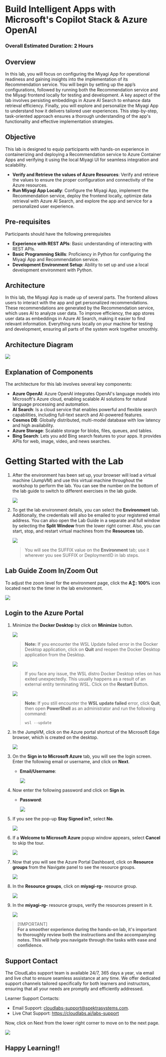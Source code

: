 # Build Intelligent Apps with Microsoft's Copilot Stack & Azure OpenAI

### Overall Estimated Duration: 2 Hours

## Overview

In this lab, you will focus on configuring the Miyagi App for operational readiness and gaining insights into the implementation of its Recommendation service. You will begin by setting up the app’s configurations, followed by running both the Recommendation service and the Miyagi frontend locally for testing and development. A key aspect of the lab involves persisting embeddings in Azure AI Search to enhance data retrieval efficiency. Finally, you will explore and personalize the Miyagi App to understand how it delivers tailored user experiences. This step-by-step, task-oriented approach ensures a thorough understanding of the app's functionality and effective implementation strategies.

## Objective

This lab is designed to equip participants with hands-on experience in containerizing and deploying a Recommendation service to Azure Container Apps and verifying it using the local Miyagi UI for seamless integration and scalability.

- **Verify and Retrieve the values of Azure Resources**: Verify and retrieve the values to ensure the proper configuration and connectivity of the Azure resources.
- **Run Miyagi App Locally**: Configure the Miyagi App, implement the Recommendation service, deploy the frontend locally, optimize data retrieval with Azure AI Search, and explore the app and service for a personalized user experience.
  
## Pre-requisites

Participants should have the following prerequisites

- **Experience with REST APIs**: Basic understanding of interacting with REST APIs.
- **Basic Programming Skills**: Proficiency in Python for configuring the Miyagi App and Recommendation service.
- **Development Environment Setup**: Ability to set up and use a local development environment with Python.

## Architecture

In this lab, the Miyagi App is made up of several parts. The frontend allows users to interact with the app and get personalized recommendations. These recommendations are generated by the Recommendation service, which uses AI to analyze user data. To improve efficiency, the app stores user data as embeddings in Azure AI Search, making it easier to find relevant information. Everything runs locally on your machine for testing and development, ensuring all parts of the system work together smoothly.

## Architecture Diagram

   ![](../docs/labs/02-build-your-own-copilot/Media/n22.PNG)

## Explanation of Components

The architecture for this lab involves several key components:

- **Azure OpenAI**: Azure OpenAI integrates OpenAI's language models into Microsoft's Azure cloud, enabling scalable AI solutions for natural language processing and automation.
- **AI Search**: Is a cloud service that enables powerful and flexible search capabilities, including full-text search and AI-powered features.
- **Cosmos DB**: Globally distributed, multi-model database with low latency and high availability.
- **Azure Storage**: Scalable storage for blobs, files, queues, and tables.
- **Bing Search**: Lets you add Bing search features to your apps. It provides APIs for web, image, video, and news searches.

# Getting Started with the Lab

1. After the environment has been set up, your browser will load a virtual machine (JumpVM) and use this virtual machine throughout the workshop to perform the lab. You can see the number on the bottom of the lab guide to switch to different exercises in the lab guide.

   ![](../docs/labs/02-build-your-own-copilot/Media/gg-0-1.png)
 
1. To get the lab environment details, you can select the **Environment** tab. Additionally, the credentials will also be emailed to your registered email address. You can also open the Lab Guide in a separate and full window by selecting the **Split Window** from the lower right corner. Also, you can start, stop, and restart virtual machines from the **Resources** tab.

    ![](../docs/labs/02-build-your-own-copilot/Media/gettingstartedpagenew2-v2.png)
   
   > You will see the SUFFIX value on the **Environment** tab; use it wherever you see SUFFIX or DeploymentID in lab steps.

## Lab Guide Zoom In/Zoom Out
 
To adjust the zoom level for the environment page, click the **A↕: 100%** icon located next to the timer in the lab environment.

![](../docs/labs/02-build-your-own-copilot/Media/gg-0-2.png)
 
## Login to the Azure Portal

1. Minimize the **Docker Desktop** by click on **Minimize** button.

   ![](../docs/labs/02-build-your-own-copilot/Media/miyagi-image1.png)

   >**Note:** If you encounter the WSL Update failed error in the Docker Desktop application, click on **Quit** and reopen the Docker Desktop application from the Desktop.
   
      ![](../docs/labs/02-build-your-own-copilot/Media/err.png)
  
    >If you face any issue, the WSL distro Docker Desktop relies on has exited unexpectedly. This usually happens as a result of an external entity terminating WSL. Click on the **Restart** Button.
  
     ![](../docs/labs/02-build-your-own-copilot/Media/docker-error.png)

   >**Note:** If you still encounter the **WSL update failed** error, click **Quit**, then open **PowerShell** as an administrator and run the following command:
   >
   > ```powershell
   > wsl --update
   > ```

1. In the JumpVM, click on the Azure portal shortcut of the Microsoft Edge browser, which is created on the desktop.

   ![](../docs/labs/02-build-your-own-copilot/Media/gettingstartpage3.png)

1. On the **Sign in to Microsoft Azure** tab, you will see the login screen. Enter the following email or username, and click on **Next**. 

   * **Email/Username**: **<inject key="AzureAdUserEmail"></inject>**

     ![](../docs/labs/02-build-your-own-copilot/Media/miyagi-image2.png)
     
1. Now enter the following password and click on **Sign in**.
   
   * **Password**: **<inject key="AzureAdUserPassword"></inject>**

     ![](../docs/labs/02-build-your-own-copilot/Media/miyagi-image3.png)
   
1. If you see the pop-up **Stay Signed in?**, select **No**.

   ![](../docs/labs/02-build-your-own-copilot/Media/miyagi-image4.png)

1. If a **Welcome to Microsoft Azure** popup window appears, select **Cancel** to skip the tour.

    ![](../docs/labs/02-build-your-own-copilot/Media/miyagi-image5.png)
   
1. Now that you will see the Azure Portal Dashboard, click on **Resource groups** from the Navigate panel to see the resource groups.

   ![](../docs/labs/02-build-your-own-copilot/Media/miyagi-image6.png)

1. In the **Resource groups**, click on **miyagi-rg-<inject key="DeploymentID" enableCopy="false"/>** resource group.

   ![](../docs/labs/02-build-your-own-copilot/Media/miyagi-image7.png)

1. In the **miyagi-rg-<inject key="DeploymentID" enableCopy="false"/>** resource groups, verify the resources present in it.

   ![](../docs/labs/02-build-your-own-copilot/Media/miyagi-image8.png)

 > [!IMPORTANT]<br>
 > **For a smoother experience during the hands-on lab, it's important to thoroughly review both the instructions and the accompanying notes. This will help you navigate through the tasks with ease and confidence.**

## Support Contact

The CloudLabs support team is available 24/7, 365 days a year, via email and live chat to ensure seamless assistance at any time. We offer dedicated support channels tailored specifically for both learners and instructors, ensuring that all your needs are promptly and efficiently addressed.

Learner Support Contacts:

- Email Support: cloudlabs-support@spektrasystems.com.
- Live Chat Support: https://cloudlabs.ai/labs-support

Now, click on Next from the lower right corner to move on to the next page.

![](../docs/labs/02-build-your-own-copilot/Media/n8.png)

## Happy Learning!!

